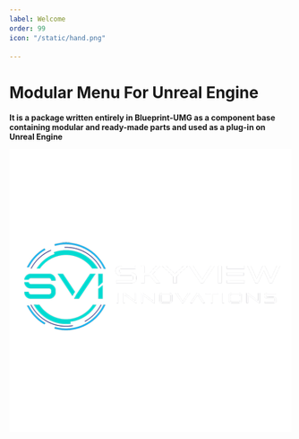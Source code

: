 ```yaml
---
label: Welcome
order: 99
icon: "/static/hand.png"

---
```



# Modular Menu For Unreal Engine

**It is a package written entirely in Blueprint-UMG as a component base containing modular and ready-made parts and used as a plug-in on Unreal Engine** 

![](/static/header.png)
 